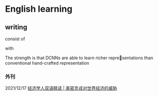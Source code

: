 # English learning

## writing
consist of

with

The strength is that DCNNs are able to learn richer representations than conventional hand-crafted representation


### 外刊

  2021/12/17 
  [经济学人双语精读 | 奥密克戎对世界经济的威胁](https://mp.weixin.qq.com/s/CgVIPhPKHwskimgdmh322Q)

